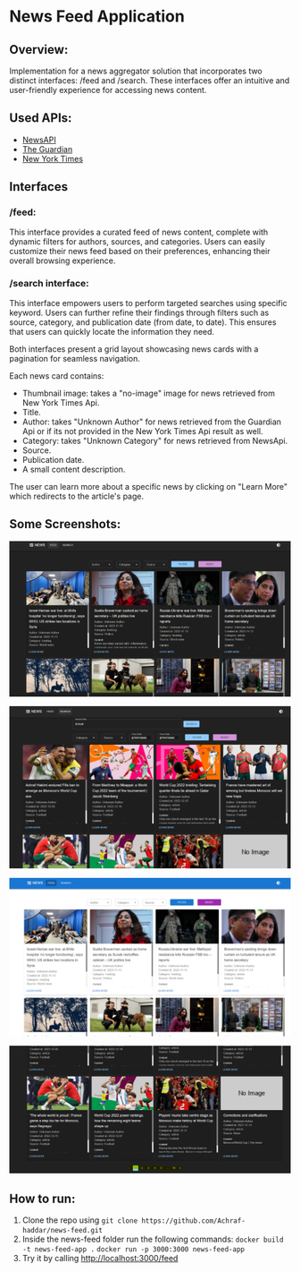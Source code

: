# News Feed Application

## Overview:

Implementation for a news aggregator solution that incorporates two distinct interfaces: /feed and /search. These interfaces offer an intuitive and user-friendly experience for accessing news content.

## Used APIs:

- [NewsAPI](https://newsapi.org/)
- [The Guardian](https://open-platform.theguardian.com/documentation/)
- [New York Times](https://developer.nytimes.com/docs/articlesearch-product/1/overview)

## Interfaces

### /feed:

This interface provides a curated feed of news content, complete with dynamic filters for authors, sources, and categories. Users can easily customize their news feed based on their preferences, enhancing their overall browsing experience.

### /search interface:

This interface empowers users to perform targeted searches using specific keyword. Users can further refine their findings through filters such as source, category, and publication date (from date, to date). This ensures that users can quickly locate the information they need.

Both interfaces present a grid layout showcasing news cards with a pagination for seamless navigation.

Each news card contains:

- Thumbnail image: takes a "no-image" image for news retrieved from New York Times Api.
- Title.
- Author: takes "Unknown Author" for news retrieved from the Guardian Api or if its not provided in the New York Times Api result as well.
- Category: takes "Unknown Category" for news retrieved from NewsApi.
- Source.
- Publication date.
- A small content description.

The user can learn more about a specific news by clicking on "Learn More" which redirects to the article's page.

## Some Screenshots:

![alt Feed Interface](./screenshots/feedInterface.PNG "Feed Interface")

![alt Search Interface](./screenshots/searchInterface.PNG "Search Interface")

![alt Light Theme](./screenshots/lightTheme.PNG "Light Theme")

![alt Pagination](./screenshots/Pagination.PNG "Pagination")

## How to run:

1. Clone the repo using `git clone https://github.com/Achraf-haddar/news-feed.git`
2. Inside the news-feed folder run the following commands:
   `docker build -t news-feed-app .`
   `docker run -p 3000:3000 news-feed-app`
3. Try it by calling [http://localhost:3000/feed](http://localhost:3000/feed)
